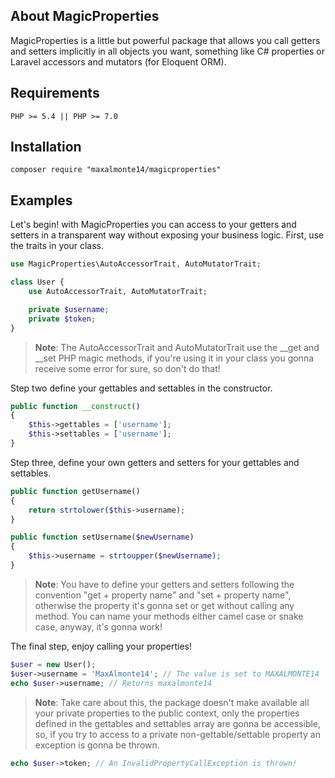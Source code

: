 ## About MagicProperties

MagicProperties is a little but powerful package that allows you call getters and setters implicitly in all objects you want, something like C# properties or Laravel accessors and mutators (for Eloquent ORM).

## Requirements

```
PHP >= 5.4 || PHP >= 7.0
```

## Installation

```
composer require "maxalmonte14/magicproperties"
```

## Examples

Let's begin! with MagicProperties you can access to your getters and setters in a transparent way without exposing your business logic. First, use the traits in your class.

```php
use MagicProperties\AutoAccessorTrait, AutoMutatorTrait;

class User {
    use AutoAccessorTrait, AutoMutatorTrait;

    private $username;
    private $token;
}
```

> **Note**: The AutoAccessorTrait and AutoMutatorTrait use the __get and __set PHP magic methods, if you're using it in your class you gonna receive some error for sure, so don't do that!

Step two define your gettables and settables in the constructor.

```php
public function __construct()
{
    $this->gettables = ['username'];
    $this->settables = ['username'];
}
```

Step three, define your own getters and setters for your gettables and settables.

```php
public function getUsername()
{
    return strtolower($this->username);
}

public function setUsername($newUsername)
{
    $this->username = strtoupper($newUsername);
}
```

> **Note**: You have to define your getters and setters following the convention "get + property name" and "set + property name", otherwise the property it's gonna set or get without calling any method. You can name your methods either camel case or snake case, anyway, it's gonna work!

The final step, enjoy calling your properties!

```php
$user = new User();
$user->username = 'MaxAlmonte14'; // The value is set to MAXALMONTE14
echo $user->username; // Returns maxalmonte14
```

> **Note**: Take care about this, the package doesn't make available all your private properties to the public context, only the properties defined in the gettables and settables array are gonna be accessible, so, if you try to access to a private non-gettable/settable property an exception is gonna be thrown.

```php
echo $user->token; // An InvalidPropertyCallException is thrown!
```